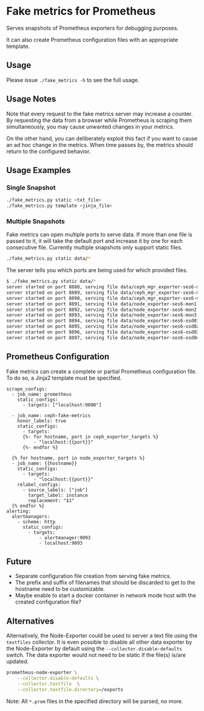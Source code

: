 # Fake metrics for Prometheus

Serves snapshots of Prometheus exporters for debugging purposes.

It can also create Prometheus configuration files with an appropriate template.

## Usage

Please issue `./fake_metrics -h` to see the full usage.

## Usage Notes

Note that every request to the fake metrics server may increase a counter. By
requesting the data from a browser while Prometheus is scraping them
simultaneously, you may cause unwanted changes in your metrics.

On the other hand, you can deliberately exploit this fact if you want to
cause an ad hoc change in the metrics. When time passes by, the metrics
should return to the configured behavior.

## Usage Examples

### Single Snapshot

```bash
./fake_metrics.py static <txt_file>
./fake_metrics.py template <jinja_file>
```

### Multiple Snapshots

Fake metrics can open multiple ports to serve data. If more than one file is
passed to it, it will take the default port and increase it by one for each
consecutive file. Currently multiple snapshots only support static files.

```bash
./fake_metrics.py static data/*
```

The server tells you which ports are being used for which provided files.

```bash
$ ./fake_metrics.py static data/*
server started on port 8888, serving file data/ceph_mgr_exporter-ses6-mon1.txt
server started on port 8889, serving file data/ceph_mgr_exporter-ses6-mon2.txt
server started on port 8890, serving file data/ceph_mgr_exporter-ses6-mon3.txt
server started on port 8891, serving file data/node_exporter-ses6-mon1.txt
server started on port 8892, serving file data/node_exporter-ses6-mon2.txt
server started on port 8893, serving file data/node_exporter-ses6-mon3.txt
server started on port 8894, serving file data/node_exporter-ses6-osd01.txt
server started on port 8895, serving file data/node_exporter-ses6-osd02.txt
server started on port 8896, serving file data/node_exporter-ses6-osd03.txt
server started on port 8897, serving file data/node_exporter-ses6-osd04.txt
```

## Prometheus Configuration

Fake metrics can create a complete or partial Prometheus configuration file. To do so, a Jinja2
template must be specified.

```jinja2
scrape_configs:
  - job_name: prometheus
    static_configs:
      - targets: ["localhost:9090"]

  - job_name: ceph-fake-metrics
    honor_labels: true
    static_configs:
      - targets:
      {%- for hostname, port in ceph_exporter_targets %}
          - "localhost:{{port}}"
      {%- endfor %}

  {% for hostname, port in node_exporter_targets %}
  - job_name: {{hostname}}
    static_configs:
      - targets:
          - "localhost:{{port}}"
    relabel_configs:
      - source_labels: ["job"]
        target_label: instance
        replacement: "$1"
  {% endfor %}
alerting:
  alertmanagers:
    - scheme: http
      static_configs:
        - targets:
            - alertmanager:9093
            - localhost:9093
```

## Future

- Separate configuration file creation from serving fake metrics.
- The prefix and suffix of filenames that should be discarded to get to the
  hostname need to be customizable.
- Maybe enable to start a docker container in network mode host with the created
  configuration file?

## Alternatives

Alternatively, the Node-Exporter could be used to server a text file using the
`textfiles` collector. It is even possible to disable all other data exporter
by the Node-Exporter by default using the `--collector.disable-defaults`
switch. The data exporter would not need to be static if the file(s) is/are
updated.

```sh
prometheus-node-exporter \
    --collector.disable-defaults \
    --collector.textfile  \
    --collector.textfile.directory=/exports
```

Note: All `*.prom` files in the specified directory will be parsed, no more.
